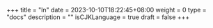 +++
title = "ln"
date = 2023-10-10T18:22:45+08:00
weight = 0
type = "docs"
description = ""
isCJKLanguage = true
draft = false
+++